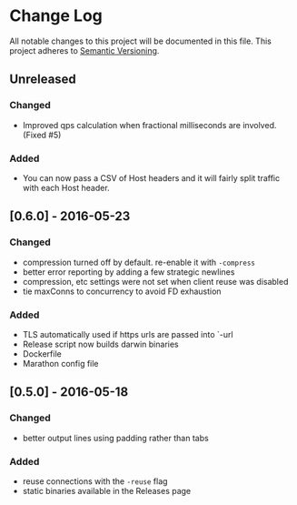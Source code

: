 # Change Log

All notable changes to this project will be documented in this file.
This project adheres to [Semantic Versioning](http://semver.org/).

## Unreleased
### Changed
- Improved qps calculation when fractional milliseconds are involved. (Fixed #5)
### Added
- You can now pass a CSV of Host headers and it will fairly split traffic with each Host header.

## [0.6.0] - 2016-05-23
### Changed
- compression turned off by default. re-enable it with `-compress`
- better error reporting by adding a few strategic newlines
- compression, etc settings were not set when client reuse was disabled
- tie maxConns to concurrency to avoid FD exhaustion

### Added
- TLS automatically used if https urls are passed into `-url
- Release script now builds darwin binaries
- Dockerfile
- Marathon config file


## [0.5.0] - 2016-05-18
### Changed
- better output lines using padding rather than tabs

### Added
- reuse connections with the `-reuse` flag
- static binaries available in the Releases page
